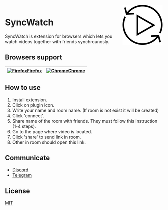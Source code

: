 <img src="plugin/icons/icon128.png" alt="SyncWatch logo" align="right" />

# SyncWatch
SyncWatch is extension for browsers which lets you watch videos together with friends synchrounosly.

## Browsers support
|[<img src="https://raw.githubusercontent.com/alrra/browser-logos/master/src/firefox/firefox_48x48.png" alt="Firefox" width="24px" height="24px" />Firefox ](https://addons.mozilla.org/ru/firefox/addon/syncwatch/) |[<img src="https://raw.githubusercontent.com/alrra/browser-logos/master/src/chrome/chrome_48x48.png" alt="Chrome" width="24px" height="24px" />Chrome](https://chrome.google.com/webstore/detail/syncwatch/ggiafipgeeaaahnjamgpjcgkdpanhddg)|
| --------- | --------- |

## How to use
1. Install extension.
2. Click on plugin icon.
3. Write your name and room name. (If room is not exist it will be created)
4. Click 'connect'.
5. Share name of the room with friends. They must follow this instruction (1-4 steps).
6. Go to the page where video is located.
7. Click 'share' to send link in room.
8. Other in room should open this link.

## Communicate
 - [Discord](https://discord.gg/7AYpju4)
 - [Telegram](https://t.me/syncwatch)

## License
[MIT](https://choosealicense.com/licenses/mit/)